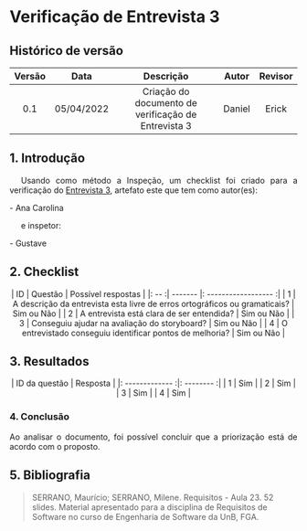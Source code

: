 # Verificação de Entrevista 3

## Histórico de versão

|Versão | Data | Descrição | Autor|  Revisor |
| :--: | :--: | :--: | :--: | :--:  |
| 0.1 | 05/04/2022  | Criação do documento de verificação de Entrevista 3 | Daniel |  Erick |

## 1. Introdução
<p style="text-indent: 20px; text-align: justify">
Usando como método a Inspeção, um checklist foi criado para a verificação do <a href="https://interacao-humano-computador.github.io/2021.2-Cebraspe/Avalia%C3%A7%C3%A3o_desenvolvimento/Nivel1/entrevista3/" target="_blank">Entrevista 3</a>, artefato este que tem como autor(es):
</p>
- Ana Carolina
<p style="text-indent: 20px; text-align: justify">
e inspetor:
</p>
- Gustave

## 2. Checklist

<center>

| ID | Questão | Possível respostas |
|: -- :| ------- |: ------------------ :|
| 1 | A descrição da entrevista esta livre de erros ortográficos ou gramaticais? | Sim ou Não |
| 2 | A entrevista está clara de ser entendida? | Sim ou Não |
| 3 | Conseguiu ajudar na avaliação do storyboard? | Sim ou Não |
| 4 | O entrevistado conseguiu identificar pontos de melhoria? | Sim ou Não |

</center>

## 3. Resultados

<center>

| ID da questão | Resposta |
|: ------------- :|: -------- :|
| 1 | Sim |
| 2 | Sim |
| 3 | Sim |
| 4 | Sim |

</center>

### 4. Conclusão
<p style="text-align: justify;">Ao analisar o documento, foi possível concluir que a priorização está de acordo com o proposto.
</p>

## 5. Bibliografia

> SERRANO, Maurício; SERRANO, Milene. Requisitos - Aula 23. 52 slides. Material apresentado para a disciplina de Requisitos de Software no curso de Engenharia de Software da UnB, FGA.
